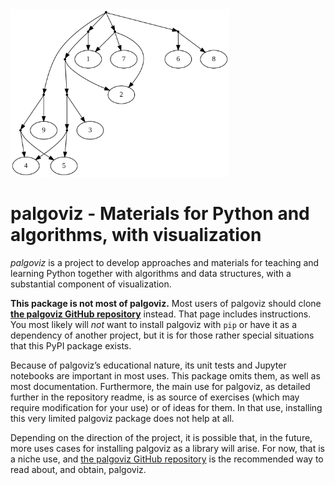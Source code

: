 <!-- SPDX-License-Identifier: 0BSD -->

<a href="https://github.com/EliahKagan/palgoviz">
  <img src="https://raw.githubusercontent.com/EliahKagan/palgoviz/main/doc/example.svg"
       alt="Drawing of a nested tuple structure, made using palgoviz.object_graph"
       title="Drawing of a nested tuple structure, made using palgoviz.object_graph"
       width="350px">
</a>

# palgoviz - Materials for Python and algorithms, with visualization

*palgoviz* is a project to develop approaches and materials for teaching and
learning Python together with algorithms and data structures, with a
substantial component of visualization.

**This package is not most of palgoviz.** Most users of palgoviz should clone
[**the palgoviz GitHub repository**](https://github.com/EliahKagan/palgoviz)
instead. That page includes instructions. You most likely will *not* want to
install palgoviz with `pip` or have it as a dependency of another project, but
it is for those rather special situations that this PyPI package exists.

Because of palgoviz’s educational nature, its unit tests and Jupyter notebooks
are important in most uses. This package omits them, as well as most
documentation. Furthermore, the main use for palgoviz, as detailed further in
the repository readme, is as source of exercises (which may require
modification for your use) or of ideas for them. In that use, installing this
very limited palgoviz package does not help at all.

Depending on the direction of the project, it is possible that, in the future,
more uses cases for installing palgoviz as a library will arise. For now, that
is a niche use, and [the palgoviz GitHub
repository](https://github.com/EliahKagan/palgoviz) is the recommended way to
read about, and obtain, palgoviz.
